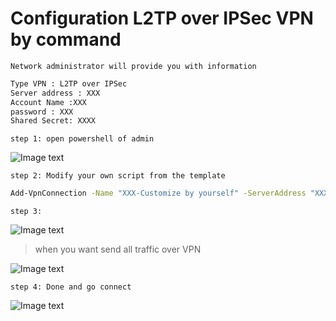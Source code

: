 # Configuration L2TP over IPSec VPN by command

```Network administrator will provide you with information```

```txt
Type VPN : L2TP over IPSec
Server address : XXX
Account Name :XXX
password : XXX
Shared Secret: XXXX
```

```step 1: open powershell of admin```

![Image text](https://gitee.com/nethowto/nethowto/raw/master/Img_folder/60.png)

```step 2: Modify your own script from the template```

```bash
Add-VpnConnection -Name "XXX-Customize by yourself" -ServerAddress "XXX-server address" -TunnelType "L2tp" -EncryptionLevel "Maximum" -AuthenticationMethod Chap,MSChapv2 -SplitTunneling -AllUserConnection -L2tpPsk "XXX-Shared secret" -Force -RememberCredential -PassThru
```

```step 3: ```

![Image text](https://gitee.com/nethowto/nethowto/raw/master/Img_folder/61.png)

> when you want send all traffic over VPN

![Image text](https://gitee.com/nethowto/nethowto/raw/master/Img_folder/10.png)

```step 4: Done and go connect```

![Image text](https://gitee.com/nethowto/nethowto/raw/master/Img_folder/62.png)

